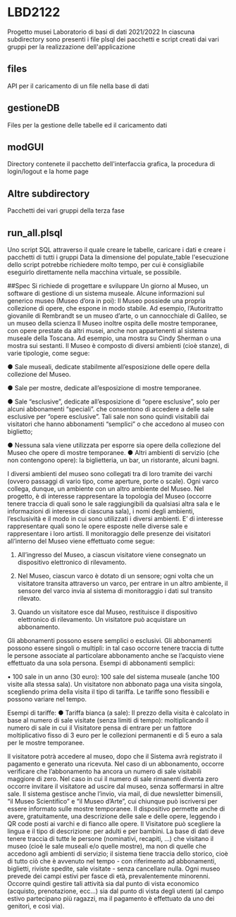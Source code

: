 # LBD2122
Progetto musei Laboratorio di basi di dati 2021/2022
In ciascuna subdirectory sono presenti i file plsql dei pacchetti e script creati dai vari gruppi
per la realizzazione dell'applicazione
## files
API per il caricamento di un file nella base di dati
## gestioneDB
Files per la gestione delle tabelle ed il caricamento dati
## modGUI
Directory contenete il pacchetto dell'interfaccia grafica, la procedura di login/logout e la home page
## Altre subdirectory
Pacchetti dei vari gruppi della terza fase
## run_all.plsql
Uno script SQL attraverso il quale creare le tabelle, caricare i dati e creare i pacchetti di tutti i gruppi
Data la dimensione del populate_table l'esecuzione dello script potrebbe richiedere molto tempo, per cui è 
consigliabile eseguirlo direttamente nella macchina virtuale, se possibile.

##Spec
Si richiede di progettare e sviluppare Un giorno al Museo, un software di gestione di un sistema
museale.
Alcune informazioni sul generico museo (Museo d’ora in poi):
Il Museo possiede una propria collezione di opere, che espone in modo stabile. Ad esempio,
l’Autoritratto giovanile di Rembrandt se un museo d’arte, o un cannocchiale di Galileo, se un museo
della scienza
Il Museo inoltre ospita delle mostre temporanee, con opere prestate da altri musei, anche non
appartenenti al sistema museale della Toscana. Ad esempio, una mostra su Cindy Sherman o una
mostra sui sestanti.
Il Museo è composto di diversi ambienti (cioè stanze), di varie tipologie, come segue:

● Sale museali, dedicate stabilmente all’esposizione delle opere della collezione del Museo.

● Sale per mostre, dedicate all’esposizione di mostre temporanee.

● Sale “esclusive”, dedicate all’esposizione di “opere esclusive”, solo per alcuni abbonamenti
“speciali”. che consentono di accedere a delle sale esclusive per “opere esclusive”. Tali sale
non sono quindi visitabili dai visitatori che hanno abbonamenti “semplici” o che accedono al
museo con biglietto;

● Nessuna sala viene utilizzata per esporre sia opere della collezione del Museo che opere di
mostre temporanee.
● Altri ambienti di servizio (che non contengono opere): la biglietteria, un bar, un ristorante,
alcuni bagni.

I diversi ambienti del museo sono collegati tra di loro tramite dei varchi (ovvero passaggi di vario
tipo, come aperture, porte o scale). Ogni varco collega, dunque, un ambiente con un altro ambiente
del Museo.
Nel progetto, è di interesse rappresentare la topologia del Museo (occorre tenere traccia di quali sono
le sale raggiungibili da qualsiasi altra sala e le informazioni di interesse di ciascuna sala), i nomi degli
ambienti, l’esclusività e il modo in cui sono utilizzati i diversi ambienti.
E’ di interesse rappresentare quali sono le opere esposte nelle diverse sale e rappresentare i loro artisti.
Il monitoraggio delle presenze dei visitatori all’interno del Museo viene effettuato come segue:

1. All’ingresso del Museo, a ciascun visitatore viene consegnato un dispositivo elettronico di
rilevamento.

2. Nel Museo, ciascun varco è dotato di un sensore; ogni volta che un visitatore transita
attraverso un varco, per entrare in un altro ambiente, il sensore del varco invia al sistema di
monitoraggio i dati sul transito rilevato.

3. Quando un visitatore esce dal Museo, restituisce il dispositivo elettronico di rilevamento.
Un visitatore può acquistare un abbonamento.

Gli abbonamenti possono essere semplici o esclusivi.
Gli abbonamenti possono essere singoli o multipli: in tal caso occorre tenere traccia di tutte le persone
associate al particolare abbonamento anche se l’acquisto viene effettuato da una sola persona.
Esempi di abbonamenti semplici:

• 100 sale in un anno (30 euro): 100 sale del sistema museale (anche 100 visite alla stessa sala).
Un visitatore non abbonato paga una visita singola, scegliendo prima della visita il tipo di tariffa.
Le tariffe sono flessibili e possono variare nel tempo.

Esempi di tariffe:
● Tariffa bianca (a sale): Il prezzo della visita è calcolato in base al numero di sale visitate (senza
limiti di tempo): moltiplicando il numero di sale in cui il Visitatore pensa di entrare per un
fattore moltiplicativo fisso di 3 euro per le collezioni permanenti e di 5 euro a sala per le
mostre temporanee.

Il visitatore potrà accedere al museo, dopo che il Sistema avrà registrato il pagamento e generato una
ricevuta.
Nel caso di un abbonamento, occorre verificare che l’abbonamento ha ancora un numero di sale
visitabili maggiore di zero. Nel caso in cui il numero di sale rimanenti diventa zero occorre invitare
il visitatore ad uscire dal museo, senza soffermarsi in altre sale.
Il sistema gestisce anche l’invio, via mail, di due newsletter bimensili, “il Museo Scientifico” e “il
Museo d’Arte”, cui chiunque può iscriversi per essere informato sulle mostre temporanee.
Il dispositivo permette anche di avere, gratuitamente, una descrizione delle sale e delle opere,
leggendo i QR code posti ai varchi e di fianco alle opere. Il Visitatore può scegliere la lingua e il tipo
di descrizione: per adulti e per bambini.
La base di dati deve tenere traccia di tutte le persone (nominativi, recapiti, ...) che visitano il museo
(cioè le sale museali e/o quelle mostre), ma non di quelle che accedono agli ambienti di servizio; il sistema tiene traccia dello storico, cioè di tutto ciò che è avvenuto nel tempo - con riferimento ad abbonamenti, biglietti, riviste spedite, sale visitate - senza cancellare nulla.
Ogni museo prevede dei campi estivi per fasce di età, prevalentemente minorenni.
Occorre quindi gestire tali attività sia dal punto di vista economico (acquisto, prenotazione, ecc…)
sia dal punto di vista degli utenti (al campo estivo partecipano più ragazzi, ma il pagamento è
effettuato da uno dei genitori, e così via).


